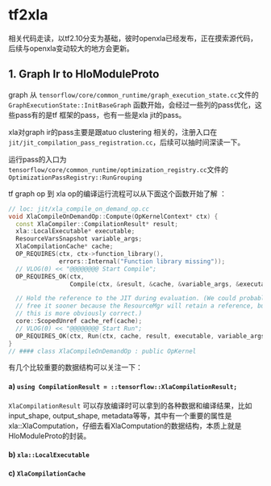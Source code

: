 # tf2xla
相关代码走读，以tf2.10分支为基础，彼时openxla已经发布，正在摸索源代码，后续与openxla变动较大的地方会更新。

## 1. Graph Ir to HloModuleProto
graph 从 `tensorflow/core/common_runtime/graph_execution_state.cc`文件的 `GraphExecutionState::InitBaseGraph` 函数开始，会经过一些列的pass优化，这些pass有的是tf 框架的pass，也有一些是xla jit的pass。

xla对graph ir的pass主要是跟atuo clustering 相关的，注册入口在`jit/jit_compilation_pass_registration.cc`，后续可以抽时间深读一下。

运行pass的入口为`tensorflow/core/common_runtime/optimization_registry.cc`文件的`OptimizationPassRegistry::RunGrouping`

tf graph op 到 xla op的编译运行流程可以从下面这个函数开始了解 ：
``` c++
// loc: jit/xla_compile_on_demand_op.cc
void XlaCompileOnDemandOp::Compute(OpKernelContext* ctx) {
  const XlaCompiler::CompilationResult* result;
  xla::LocalExecutable* executable;
  ResourceVarsSnapshot variable_args;
  XlaCompilationCache* cache;
  OP_REQUIRES(ctx, ctx->function_library(),
              errors::Internal("Function library missing"));
  // VLOG(0) << "@@@@@@@@ Start Compile";
  OP_REQUIRES_OK(ctx,
                 Compile(ctx, &result, &cache, &variable_args, &executable));

  // Hold the reference to the JIT during evaluation. (We could probably
  // free it sooner because the ResourceMgr will retain a reference, but
  // this is more obviously correct.)
  core::ScopedUnref cache_ref(cache);
  // VLOG(0) << "@@@@@@@@ Start Run";
  OP_REQUIRES_OK(ctx, Run(ctx, cache, result, executable, variable_args));
}
// #### class XlaCompileOnDemandOp : public OpKernel
```
有几个比较重要的数据结构可以关注一下：

#### a) `using CompilationResult = ::tensorflow::XlaCompilationResult; `

`XlaCompilationResult` 可以存放编译时可以拿到的各种数据和编译结果，比如input_shape, output_shape, metadata等等，其中有一个重要的属性是xla::XlaComputation，仔细去看XlaComputation的数据结构，本质上就是HloModuleProto的封装。

#### b) `xla::LocalExecutable`

#### c) `XlaCompilationCache`



